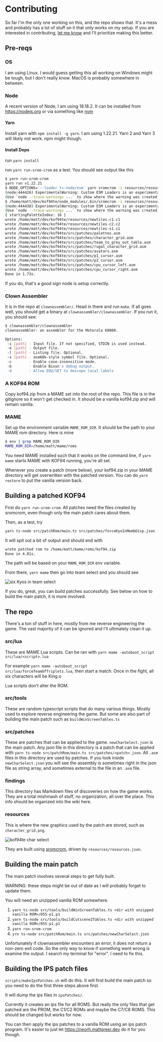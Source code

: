 # Contributing

So far I'm the only one working on this, and the repo shows that. It's a mess and probably has a lot of stuff on it that only works on my setup. If you are interested in contributing, [let me know](https://github.com/city41/kof94te/discussions) and I'll prioritize making this better.

## Pre-reqs

### OS

I am using Linux. I would guess getting this all working on Windows might be tough, but I don't really know. MacOS is probably somewhere in between.

### Node

A recent version of Node, I am using 18.18.2. It can be installed from https://nodejs.org or via something like [nvm](https://github.com/nvm-sh/nvm)

#### Yarn

Install yarn with `npm install -g yarn`. I am using 1.22.21. Yarn 2 and Yarn 3 will likely not work. npm might though.

#### Install Deps

run `yarn install`

run `yarn run-srom-crom` as a test. You should see output like this

```bash
$ yarn run-srom-crom
yarn run v1.22.21
$ NODE_OPTIONS='--loader ts-node/esm' yarn sromcrom -i resources/resources.json
(node:444426) ExperimentalWarning: Custom ESM Loaders is an experimental feature and might change at any time
(Use `node --trace-warnings ...` to show where the warning was created)
$ /home/matt/dev/kof94te/node_modules/.bin/sromcrom -i resources/resources.json
(node:444438) ExperimentalWarning: Custom ESM Loaders is an experimental feature and might change at any time
(Use `node --trace-warnings ...` to show where the warning was created)
{ startingPaletteIndex: 16 }
wrote /home/matt/dev/kof94te/resources/newtiles-c1.c1
wrote /home/matt/dev/kof94te/resources/newtiles-c2.c2
wrote /home/matt/dev/kof94te/resources/newtiles-s1.s1
wrote /home/matt/dev/kof94te/src/patches/palettes.asm
wrote /home/matt/dev/kof94te/src/patches/character_grid.asm
wrote /home/matt/dev/kof94te/src/patches/team_to_grey_out_table.asm
wrote /home/matt/dev/kof94te/src/patches/rugal_character_grid.asm
wrote /home/matt/dev/kof94te/src/patches/avatars.asm
wrote /home/matt/dev/kof94te/src/patches/p1_cursor.asm
wrote /home/matt/dev/kof94te/src/patches/p2_cursor.asm
wrote /home/matt/dev/kof94te/src/patches/cpu_cursor_left.asm
wrote /home/matt/dev/kof94te/src/patches/cpu_cursor_right.asm
Done in 1.73s.
```

If you do, that's a good sign node is setup correctly.

### Clown Assembler

It is in the repo at `clownassembler/`. Head in there and run `make`. If all goes well, you should get a binary at `clownassembler/clownassembler`. If you run it, you should see:

```bash
$ clownassembler/clownassembler
clownassembler: an assembler for the Motorola 68000.

Options:
 -i [path] - Input file. If not specified, STDIN is used instead.
 -o [path] - Output file.
 -l [path] - Listing file. Optional.
 -s [path] - asm68k-style symbol file. Optional.
 -c        - Enable case-insensitive mode.
 -b        - Enable Bison's debug output.
 -d        - Allow EQU/SET to descope local labels
```

### A KOF94 ROM

Copy kof94.zip from a MAME set into the root of the repo. This file is in the gitignore so it won't get checked in. It should be a vanilla kof94.zip and will remain vanilla.

### MAME

Set up the environment variable `MAME_ROM_DIR`. It should be the path to your MAME rom directory. Here is mine

```bash
$ env | grep MAME_ROM_DIR
MAME_ROM_DIR=/home/matt/mame/roms
```

You need MAME installed such that it works on the command line, if `yarn mame` starts MAME with KOF94 running, you're all set.

Whenever you create a patch (more below), your kof94.zip in your MAME directory will get overwritten with the patched version. You can do `yarn restore` to put the vanilla version back.

## Building a patched KOF94

First do `yarn run-srom-crom`. All patches need the files created by sromcrom, even though only the main patch cares about them.

Then, as a test, try

```bash
yarn ts-node src/patchRom/main.ts src/patches/forceKyoInMembDisp.json
```

It will spit out a bit of output and should end with

```bash
wrote patched rom to /home/matt/mame/roms/kof94.zip
Done in 4.81s.
```

The path will be based on your `MAME_ROM_DIR` env variable.

From there, `yarn mame` then go into team select and you should see

![six Kyos in team select](https://github.com/city41/kof94te/blob/main/contributing/sixKyos.png?raw=true)

If you do, great, you can build patches successfully. See below on how to build the main patch, it is more involved.

## The repo

There's a ton of stuff in here, mostly from me reverse engineering the game. The vast majority of it can be ignored and I'll ultimately clean it up.

### src/lua

These are MAME Lua scripts. Can be ran with `yarn mame -autoboot_script src/lua/<script>.lua`

For example `yarn mame -autoboot_script src/lua/forceTeamOfTriplets.lua`, then start a match. Once in the fight, all six characters will be King.o

Lua scripts don't alter the ROM.

### src/tools

These are random typescript scripts that do many various things. Mostly used to explore reverse engineering the game. But some are also part of building the main patch such as `buildWinScreenTables.ts`

### src/patches

These are patches that can be applied to the game. `newCharSelect.json` is the main patch. Any json file in this directory is a patch that can be applied with `yarn ts-node src/patchRom/main.ts src/patches/<patch>.json`. All `.asm` files in this directory are used by patches. If you look inside `newCharSelect.json` you will see the assembly is sometimes right in the json file as string array, and sometimes external to the file in an `.asm` file.

### findings

This directory has Markdown files of discoveries on how the game works. They are a total mishmash of stuff, no organization, all over the place. This info should be organized into the wiki here.

### resources

This is where the new graphics used by the patch are stored, such as `character_grid.png`.

![kof94te char select](https://github.com/city41/kof94te/blob/main/resources/character_grid.png?raw=true)

They are built using [sromcrom](https://github.com/city41/sromcrom), driven by `resources/resources.json`.

## Building the main patch

The main patch involves several steps to get fully built.

WARNING: these steps might be out of date as I will probably forget to update them.

You will need an unzipped vanilla ROM somewhere.

1. `yarn ts-node src/tools/buildWinScreenTables.ts <dir with unzipped vanilla ROM>/055-p1.p1`
2. `yarn ts-node src/tools/buildCutscene2Tables.ts <dir with unzipped vanilla ROM>/055-p1.p1`
3. `yarn run-srom-crom`
4. `yrn ts-node src/patchRom/main.ts src/patches/newCharSelect.json`

Unfortunately if clownassembler encounters an error, it does not return a non-zero exit code. So the only way to know if something went wrong is examine the output. I search my terminal for "error". I need to fix this.

## Building the IPS patch files

`scripts/makeIpsPatches.sh` will do this. It will first build the main patch so you need to do the first three steps above first.

It will dump the ips files in `ipsPatches/`.

Currently it creates an ips file for all ROMS. But really the only files that get patched are the PROM, the C1/C2 ROMs and maybe the C7/C8 ROMS. This should be changed but works for now.

You can then apply the ips patches to a vanilla ROM using an ips patch program. It's easier to just let https://neorh.mattgreer.dev do it for you though.
